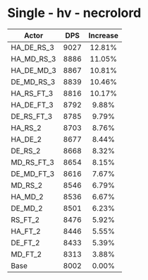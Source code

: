 # Single - hv - necrolord
| Actor | DPS | Increase |
|---|:---:|:---:|
|HA_DE_RS_3|9027|12.81%|
|HA_MD_RS_3|8886|11.05%|
|HA_DE_MD_3|8867|10.81%|
|DE_MD_RS_3|8839|10.46%|
|HA_RS_FT_3|8816|10.17%|
|HA_DE_FT_3|8792|9.88%|
|DE_RS_FT_3|8785|9.79%|
|HA_RS_2|8703|8.76%|
|HA_DE_2|8677|8.44%|
|DE_RS_2|8668|8.32%|
|MD_RS_FT_3|8654|8.15%|
|DE_MD_FT_3|8616|7.67%|
|MD_RS_2|8546|6.79%|
|HA_MD_2|8536|6.67%|
|DE_MD_2|8501|6.23%|
|RS_FT_2|8476|5.92%|
|HA_FT_2|8446|5.55%|
|DE_FT_2|8433|5.39%|
|MD_FT_2|8313|3.88%|
|Base|8002|0.00%|
